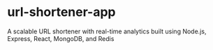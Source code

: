 # url-shortener-app
A scalable URL shortener with real-time analytics built using Node.js, Express, React, MongoDB, and Redis
